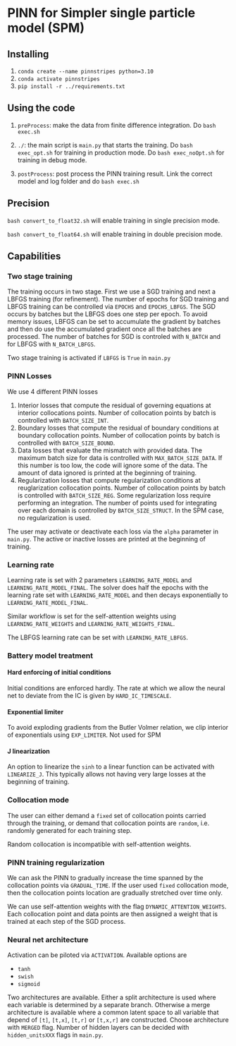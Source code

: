# PINN for Simpler single particle model (SPM)

## Installing

1. `conda create --name pinnstripes python=3.10`
2. `conda activate pinnstripes`
3. `pip install -r ../requirements.txt`

## Using the code

1. `preProcess`: make the data from finite difference integration. Do `bash exec.sh`

2. `./`: the main script is `main.py` that starts the training. Do `bash exec_opt.sh` for training in production mode. Do `bash exec_noOpt.sh` for training in debug mode. 

3. `postProcess`: post process the PINN training result. Link the correct model and log folder and do `bash exec.sh`

## Precision

`bash convert_to_float32.sh` will enable training in single precision mode.

`bash convert_to_float64.sh` will enable training in double precision mode.

## Capabilities

### Two stage training

The training occurs in two stage. First we use a SGD training and next a LBFGS training (for refinement). The number of epochs for SGD training and LBFGS training can be controlled via `EPOCHS` and `EPOCHS_LBFGS`. The SGD occurs by batches but the LBFGS does one step per epoch. To avoid memory issues, LBFGS can be set to accumulate the gradient by batches and then do use the accumulated gradient once all the batches are processed. The number of batches for SGD is controled with `N_BATCH` and for LBFGS with `N_BATCH_LBFGS`. 

Two stage training is activated if `LBFGS` is `True` in `main.py`

### PINN Losses

We use 4 different PINN losses

1. Interior losses that compute the residual of governing equations at interior collocations points. Number of collocation points by batch is controlled with `BATCH_SIZE_INT`.
2. Boundary losses that compute the residual of boundary conditions at boundary collocation points. Number of collocation points by batch is controlled with `BATCH_SIZE_BOUND`.
3. Data losses that evaluate the mismatch with provided data. The maximum batch size for data is controlled with `MAX_BATCH_SIZE_DATA`. If this number is too low, the code will ignore some of the data. The amount of data ignored is printed at the beginning of training.
4. Regularization losses that compute regularization conditions at reuglarization collocation points. Number of collocation points by batch is controlled with `BATCH_SIZE_REG`. Some regularization loss require performing an integration. The number of points used for integrating over each domain is controlled by `BATCH_SIZE_STRUCT`.
In the SPM case, no regularization is used.

The user may activate or deactivate each loss via the `alpha` parameter in `main.py`. The active or inactive losses are printed at the beginning of training.

### Learning rate

Learning rate is set with 2 parameters `LEARNING_RATE_MODEL` and `LEARNING_RATE_MODEL_FINAL`. The solver does half the epochs with the learning rate set with `LEARNING_RATE_MODEL` and then decays exponentially to `LEARNING_RATE_MODEL_FINAL`.

Similar workflow is set for the self-attention weights using `LEARNING_RATE_WEIGHTS` and `LEARNING_RATE_WEIGHTS_FINAL`.

The LBFGS learning rate can be set with `LEARNING_RATE_LBFGS`. 

### Battery model treatment

#### Hard enforcing of initial conditions

Initial conditions are enforced hardly. The rate at which we allow the neural net to deviate from the IC is given by `HARD_IC_TIMESCALE`. 

#### Exponential limiter

To avoid exploding gradients from the Butler Volmer relation, we clip interior of exponentials using `EXP_LIMITER`. Not used for SPM

#### J linearization

An option to linearize the `sinh` to a linear function can be activated with `LINEARIZE_J`. This typically allows not having very large losses at the beginning of training.

### Collocation mode

The user can either demand a `fixed` set of collocation points carried through the training, or demand that collocation points are `random`, i.e. randomly generated for each training step.

Random collocation is incompatible with self-attention weights.

### PINN training regularization

We can ask the PINN to gradually increase the time spanned by the collocation points via `GRADUAL_TIME`. If the user used `fixed` collocation mode, then the collocation points location are gradually stretched over time only.


We can use self-attention weights with the flag `DYNAMIC_ATTENTION_WEIGHTS`. Each collocation point and data points are then assigned a weight that is trained at each step of the SGD process.

### Neural net architecture

Activation can be piloted via `ACTIVATION`. Available options are 
- `tanh`
- `swish`
- `sigmoid`

Two architectures are available. Either a split architecture is used where each variable is determined by a separate branch. Otherwise a merge architecture is available where a common latent space to all variable that depend of `[t]`, `[t,x]`, `[t,r]` or `[t,x,r]` are constructed. Choose architecture with `MERGED` flag. Number of hidden layers can be decided with `hidden_unitsXXX` flags in `main.py`.


 

